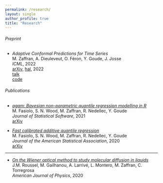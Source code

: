 ```yaml
---
permalink: /research/
layout: single
author_profile: true
title: "Research"
---
```


###### Preprint

- *Adaptive Conformal Predictions for Time Series*  
M. Zaffran, A. Dieuleveut, O. Féron, Y. Goude, J. Josse  
*ICML*, 2022  
[arXiv](https://arxiv.org/abs/2202.07282), [hal](https://hal.archives-ouvertes.fr/hal-03573934), 2022  
[talk](https://www.youtube.com/watch?v=Yuxu9aUpVi0)   
[code](https://github.com/mzaffran/adaptiveconformalpredictionstimeseries)

###### Publications

- [*qgam: Bayesian non-parametric quantile regression modelling in R*](https://www.jstatsoft.org/article/view/v100i09)  
M. Fasiolo, S. N. Wood, M. Zaffran, R. Nedellec, Y. Goude  
*Journal of Statistical Software*, 2021  
[arXiv](https://arxiv.org/abs/2007.03303)  

- [*Fast calibrated additive quantile regression*](https://amstat.tandfonline.com/doi/abs/10.1080/01621459.2020.1725521)  
M. Fasiolo, S. N. Wood, M. Zaffran, R. Nedellec, Y. Goude  
*Journal of the American Statistical Association*, 2020  
[arXiv](https://arxiv.org/abs/1707.03307)


***

- [*On the Wiener optical method to study molecular diffusion in liquids*](https://aapt.scitation.org/doi/abs/10.1119/10.0001448)  
J.M. Roussel, M. Gailhanou, A. Larrivé, L. Montero, M. Zaffran, C. Torregrosa  
*American Journal of Physics*, 2020
